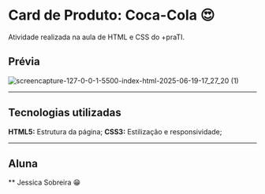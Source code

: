 # Card de Produto: Coca-Cola 😍

Atividade realizada na aula de HTML e CSS do +praTI.

## Prévia 

![screencapture-127-0-0-1-5500-index-html-2025-06-19-17_27_20 (1)](https://github.com/user-attachments/assets/ec8b5449-af01-47bc-a81b-d4250204faba)


---

## Tecnologias utilizadas

**HTML5:** Estrutura da página;
**CSS3:** Estilização e responsividade;

---

## Aluna

** Jessica Sobreira 😁
  
